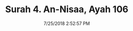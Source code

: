---
title       : "Surah 4. An-Nisaa, Ayah 106"
date        : 7/25/2018 2:52:57 PM
draft       : false
type        : "quran"
layout      : "compare"
BookCode    : "CMP"
SurahNumber : "4"
AyahNumber  : "106"
TotalAyah   : "176"
---